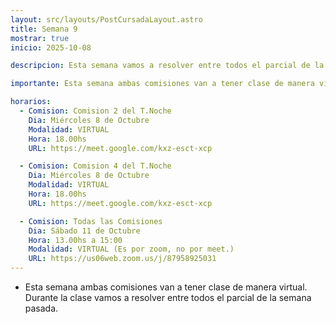 ```yaml
---
layout: src/layouts/PostCursadaLayout.astro
title: Semana 9
mostrar: true
inicio: 2025-10-08

descripcion: Esta semana vamos a resolver entre todos el parcial de la semana pasada.

importante: Esta semana ambas comisiones van a tener clase de manera virtual.

horarios:
  - Comision: Comision 2 del T.Noche
    Dia: Miércoles 8 de Octubre
    Modalidad: VIRTUAL
    Hora: 18.00hs
    URL: https://meet.google.com/kxz-esct-xcp

  - Comision: Comision 4 del T.Noche
    Dia: Miércoles 8 de Octubre
    Modalidad: VIRTUAL
    Hora: 18.00hs
    URL: https://meet.google.com/kxz-esct-xcp

  - Comision: Todas las Comisiones
    Dia: Sábado 11 de Octubre
    Hora: 13.00hs a 15:00
    Modalidad: VIRTUAL (Es por zoom, no por meet.)
    URL: https://us06web.zoom.us/j/87958925031
---
```


- Esta semana ambas comisiones van a tener clase de manera virtual. Durante la clase vamos a resolver entre todos el parcial de la semana pasada.
